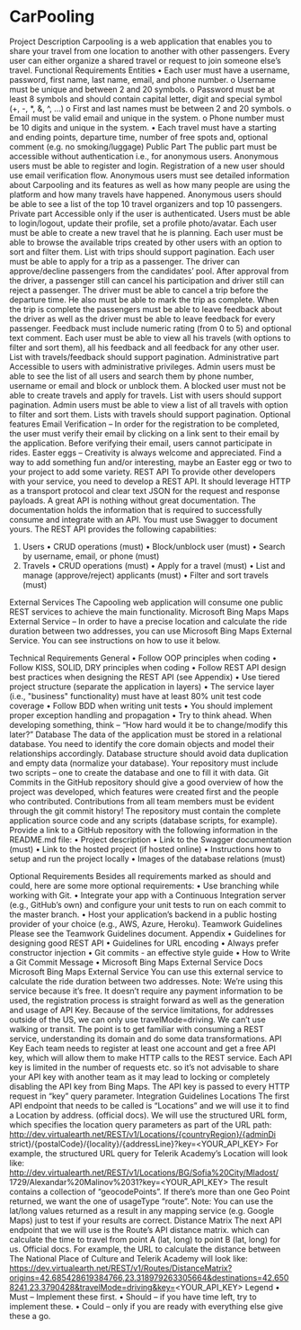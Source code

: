 # CarPooling


 
Project Description
Carpooling is a web application that enables you to share your travel from one location to another with other passengers. Every user can either organize a shared travel or request to join someone else’s travel.
Functional Requirements
Entities
•	Each user must have a username, password, first name, last name, email, and phone number.
o	Username must be unique and between 2 and 20 symbols.
o	Password must be at least 8 symbols and should contain capital letter, digit and special symbol (+, -, *, &, ^, …)
o	First and last names must be between 2 and 20 symbols.
o	Email must be valid email and unique in the system.
o	Phone number must be 10 digits and unique in the system.
•	Each travel must have a starting and ending points, departure time, number of free spots and, optional comment (e.g. no smoking/luggage)
Public Part
The public part must be accessible without authentication i.e., for anonymous users. 
Anonymous users must be able to register and login. Registration of a new user should use email verification flow.
Anonymous users must see detailed information about Carpooling and its features as well as how many people are using the platform and how many travels have happened.
Anonymous users should be able to see a list of the top 10 travel organizers and top 10 passengers.
Private part
Accessible only if the user is authenticated.
Users must be able to login/logout, update their profile, set a profile photo/avatar.
Each user must be able to create a new travel that he is planning.
Each user must be able to browse the available trips created by other users with an option to sort and filter them. List with trips should support pagination.
Each user must be able to apply for a trip as a passenger. The driver can approve/decline passengers from the candidates’ pool. After approval from the driver, a passenger still can cancel his participation and driver still can reject a passenger.
The driver must be able to cancel a trip before the departure time. He also must be able to mark the trip as complete.
When the trip is complete the passengers must be able to leave feedback about the driver as well as the driver must be able to leave feedback for every passenger. Feedback must include numeric rating (from 0 to 5) and optional text comment.
Each user must be able to view all his travels (with options to filter and sort them), all his feedback and all feedback for any other user. List with travels/feedback should support pagination.
Administrative part
Accessible to users with administrative privileges.
Admin users must be able to see the list of all users and search them by phone number, username or email and block or unblock them. A blocked user must not be able to create travels and apply for travels. List with users should support pagination.
Admin users must be able to view a list of all travels with option to filter and sort them. Lists with travels should support pagination.
Optional features
Email Verification – In order for the registration to be completed, the user must verify their email by clicking on a link sent to their email by the application. Before verifying their email, users cannot participate in rides.
Easter eggs – Creativity is always welcome and appreciated. Find a way to add something fun and/or interesting, maybe an Easter egg or two to your project to add some variety.
REST API
To provide other developers with your service, you need to develop a REST API. It should leverage HTTP as a transport protocol and clear text JSON for the request and response payloads.
A great API is nothing without great documentation. The documentation holds the information that is required to successfully consume and integrate with an API. You must use Swagger to document yours.
The REST API provides the following capabilities:
1.	Users
•	CRUD operations (must)
•	Block/unblock user (must)
•	Search by username, email, or phone (must)
2.	Travels
•	CRUD operations (must)
•	Apply for a travel (must)
•	List and manage (approve/reject) applicants (must)
•	Filter and sort travels (must)

External Services
The Capooling web application will consume one public REST services to achieve the main functionality.
Microsoft Bing Maps
Maps External Service – In order to have a precise location and calculate the ride duration between two addresses, you can use Microsoft Bing Maps External Service. You can see instructions on how to use it below.

Technical Requirements
General
•	Follow OOP principles when coding
•	Follow KISS, SOLID, DRY principles when coding
•	Follow REST API design best practices when designing the REST API (see Appendix)
•	Use tiered project structure (separate the application in layers)
•	The service layer (i.e., "business" functionality) must have at least 80% unit test code coverage
•	Follow BDD when writing unit tests
•	You should implement proper exception handling and propagation
•	Try to think ahead. When developing something, think – “How hard would it be to change/modify this later?”
Database
The data of the application must be stored in a relational database. You need to identify the core domain objects and model their relationships accordingly. Database structure should avoid data duplication and empty data (normalize your database).
Your repository must include two scripts – one to create the database and one to fill it with data.
Git
Commits in the GitHub repository should give a good overview of how the project was developed, which features were created first and the people who contributed. Contributions from all team members must be evident through the git commit history! The repository must contain the complete application source code and any scripts (database scripts, for example).
Provide a link to a GitHub repository with the following information in the README.md file:
•	Project description
•	Link to the Swagger documentation (must)
•	Link to the hosted project (if hosted online)
•	Instructions how to setup and run the project locally 
•	Images of the database relations (must)

Optional Requirements
Besides all requirements marked as should and could, here are some more optional requirements:
•	Use branching while working with Git.
•	Integrate your app with a Continuous Integration server (e.g., GitHub’s own) and configure your unit tests to run on each commit to the master branch.
•	Host your application’s backend in a public hosting provider of your choice (e.g., AWS, Azure, Heroku).
Teamwork Guidelines
Please see the Teamwork Guidelines document. 
Appendix
•	Guidelines for designing good REST API
•	Guidelines for URL encoding
•	Always prefer constructor injection
•	Git commits - an effective style guide
•	How to Write a Git Commit Message
•	Microsoft Bing Maps External Service Docs
Microsoft Bing Maps External Service
You can use this external service to calculate the ride duration between two addresses.
Note: We’re using this service because it’s free. It doesn’t require any payment information to be used, the registration process is straight forward as well as the generation and usage of API Key.
Because of the service limitations, for addresses outside of the US, we can only use travelMode=driving. We can’t use walking or transit. The point is to get familiar with consuming a REST service, understanding its domain and do some data transformations.
API Key
Each team needs to register at least one account and get a free API key, which will allow them to make HTTP calls to the REST service. Each API key is limited in the number of requests etc. so it’s not advisable to share your API key with another team as it may lead to locking or completely disabling the API key from Bing Maps. The API key is passed to every HTTP request in “key” query parameter.
Integration Guidelines
Locations
The first API endpoint that needs to be called is “Locations” and we will use it to find a Location by address. (official docs). We will use the structured URL form, which specifies the location query parameters as part of the URL path:
http://dev.virtualearth.net/REST/v1/Locations/{countryRegion}/{adminDi strict}/{postalCode}/{locality}/{addressLine}?key=<YOUR_API_KEY>
For example, the structured URL query for Telerik Academy’s Location will look like:
http://dev.virtualearth.net/REST/v1/Locations/BG/Sofia%20City/Mladost/ 1729/Alexandar%20Malinov%2031?key=<YOUR_API_KEY>
The result contains a collection of “geocodePoints”. If there’s more than one Geo Point returned, we want the one of usageType “route”.
Note: You can use the lat/long values returned as a result in any mapping service (e.g. Google Maps) just to test if your results are correct.
Distance Matrix
The next API endpoint that we will use is the Route’s API distance matrix. which can calculate the time to travel from point A (lat, long) to point B (lat, long) for us. Official docs. For example, the URL to calculate the distance between The National Place of Culture and Telerik Academy will look like:
https://dev.virtualearth.net/REST/v1/Routes/DistanceMatrix?origins=42.685428619384766,23.318979263305664&destinations=42.6508241,23.3790428&travelMode=driving&key=<YOUR_API_KEY>
Legend
•	Must – Implement these first.
•	Should – if you have time left, try to implement these.
•	Could – only if you are ready with everything else give these a go.
